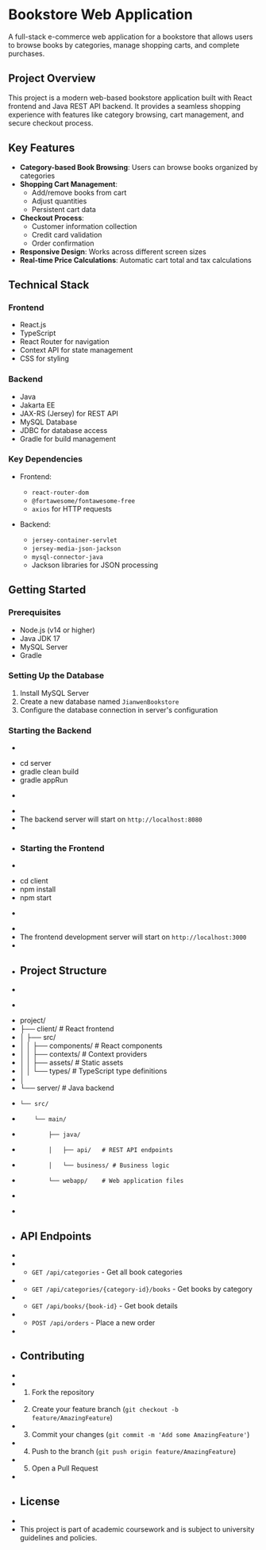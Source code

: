 # Bookstore Web Application

A full-stack e-commerce web application for a bookstore that allows users to browse books by categories, manage shopping carts, and complete purchases.

## Project Overview

This project is a modern web-based bookstore application built with React frontend and Java REST API backend. It provides a seamless shopping experience with features like category browsing, cart management, and secure checkout process.

## Key Features

- **Category-based Book Browsing**: Users can browse books organized by categories
- **Shopping Cart Management**: 
  - Add/remove books from cart
  - Adjust quantities
  - Persistent cart data
- **Checkout Process**:
  - Customer information collection
  - Credit card validation
  - Order confirmation
- **Responsive Design**: Works across different screen sizes
- **Real-time Price Calculations**: Automatic cart total and tax calculations

## Technical Stack

### Frontend
- React.js
- TypeScript
- React Router for navigation
- Context API for state management
- CSS for styling

### Backend
- Java
- Jakarta EE
- JAX-RS (Jersey) for REST API
- MySQL Database
- JDBC for database access
- Gradle for build management

### Key Dependencies
- Frontend:
  - `react-router-dom`
  - `@fortawesome/fontawesome-free`
  - `axios` for HTTP requests

- Backend:
  - `jersey-container-servlet`
  - `jersey-media-json-jackson`
  - `mysql-connector-java`
  - Jackson libraries for JSON processing

## Getting Started

### Prerequisites
- Node.js (v14 or higher)
- Java JDK 17
- MySQL Server
- Gradle

### Setting Up the Database
1. Install MySQL Server
2. Create a new database named `JianwenBookstore`
3. Configure the database connection in server's configuration

### Starting the Backend 
+ ```bash
+ cd server
+ gradle clean build
+ gradle appRun
+ ```
+ 
+ The backend server will start on `http://localhost:8080`
+ 
+ ### Starting the Frontend
+ ```bash
+ cd client
+ npm install
+ npm start
+ ```
+ 
+ The frontend development server will start on `http://localhost:3000`
+ 
+ ## Project Structure
+ 
+ ```
+ project/
+ ├── client/                 # React frontend
+ │   ├── src/
+ │   │   ├── components/    # React components
+ │   │   ├── contexts/      # Context providers
+ │   │   ├── assets/        # Static assets
+ │   │   └── types/         # TypeScript type definitions
+ │   
+ └── server/                # Java backend
+     └── src/
+         └── main/
+             ├── java/
+             │   ├── api/   # REST API endpoints
+             │   └── business/ # Business logic
+             └── webapp/    # Web application files
+ ```
+ 
+ ## API Endpoints
+ 
+ - `GET /api/categories` - Get all book categories
+ - `GET /api/categories/{category-id}/books` - Get books by category
+ - `GET /api/books/{book-id}` - Get book details
+ - `POST /api/orders` - Place a new order
+ 
+ ## Contributing
+ 
+ 1. Fork the repository
+ 2. Create your feature branch (`git checkout -b feature/AmazingFeature`)
+ 3. Commit your changes (`git commit -m 'Add some AmazingFeature'`)
+ 4. Push to the branch (`git push origin feature/AmazingFeature`)
+ 5. Open a Pull Request
+ 
+ ## License
+ 
+ This project is part of academic coursework and is subject to university guidelines and policies.
